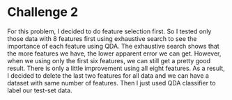 # Challenge 2

For this problem, I decided to do feature selection first. So I tested only those data with 8 features first using exhaustive search to see the importance of each feature using QDA. The exhaustive search shows that the more features we have, the lower apparent error we can get. However, when we using only the first six features, we can still get a pretty good result. There is only a little improvement using all eight features. As a result, I decided to delete the last two features for all data and we can have a dataset with same number of features. Then I just used QDA classifier to label our test-set data. 
